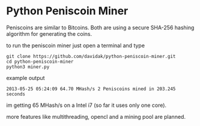 Python Peniscoin Miner
======================

Peniscoins are similar to Bitcoins.
Both are using a secure SHA-256 hashing algorithm for generating the coins.

to run the peniscoin miner just open a terminal and type
```
git clone https://github.com/davidak/python-peniscoin-miner.git
cd python-peniscoin-miner
python3 miner.py
```

example output

```
2013-05-25 05:24:09 64.70 MHash/s 2 Peniscoins mined in 203.245 seconds
```

im getting 65 MHash/s on a Intel i7 (so far it uses only one core).

more features like multithreading, opencl and a mining pool are planned.
